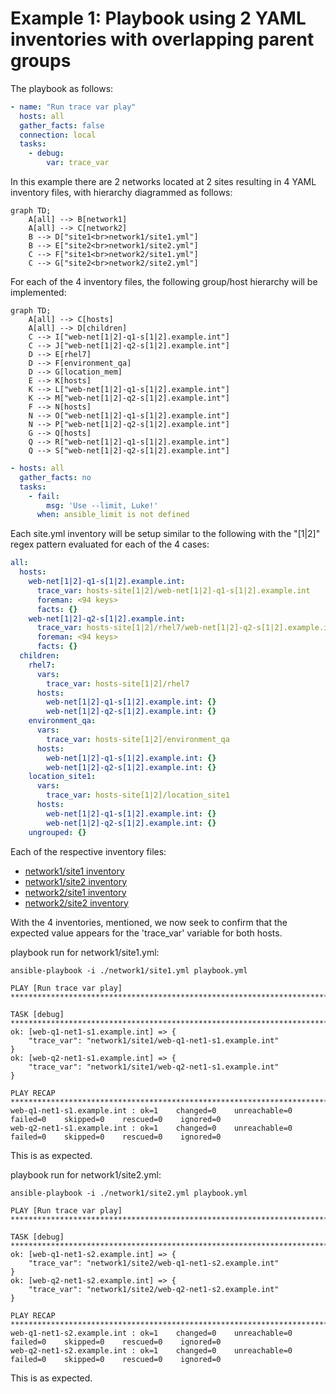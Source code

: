 
# Example 1: Playbook using 2 YAML inventories with overlapping parent groups  

The playbook as follows:

```yaml
- name: "Run trace var play"
  hosts: all
  gather_facts: false
  connection: local
  tasks:
    - debug:
        var: trace_var
```

In this example there are 2 networks located at 2 sites resulting in 4 YAML inventory files, with hierarchy diagrammed as follows:

```mermaid
graph TD;
    A[all] --> B[network1]
    A[all] --> C[network2]
    B --> D["site1<br>network1/site1.yml"]
    B --> E["site2<br>network1/site2.yml"]
    C --> F["site1<br>network2/site1.yml"]
    C --> G["site2<br>network2/site2.yml"]
```


For each of the 4 inventory files, the following group/host hierarchy will be implemented:

```mermaid
graph TD;
    A[all] --> C[hosts]
    A[all] --> D[children]
    C --> I["web-net[1|2]-q1-s[1|2].example.int"]
    C --> J["web-net[1|2]-q2-s[1|2].example.int"]
    D --> E[rhel7]
    D --> F[environment_qa]
    D --> G[location_mem]
    E --> K[hosts]
    K --> L["web-net[1|2]-q1-s[1|2].example.int"]
    K --> M["web-net[1|2]-q2-s[1|2].example.int"]
    F --> N[hosts]
    N --> O["web-net[1|2]-q1-s[1|2].example.int"]
    N --> P["web-net[1|2]-q2-s[1|2].example.int"]
    G --> Q[hosts]
    Q --> R["web-net[1|2]-q1-s[1|2].example.int"]
    Q --> S["web-net[1|2]-q2-s[1|2].example.int"]
```

```yaml
- hosts: all
  gather_facts: no
  tasks:
    - fail:
        msg: 'Use --limit, Luke!'
      when: ansible_limit is not defined
```


Each site.yml inventory will be setup similar to the following with the "[1|2]" regex pattern evaluated for each of the 4 cases:

```yaml
all:
  hosts:
    web-net[1|2]-q1-s[1|2].example.int:
      trace_var: hosts-site[1|2]/web-net[1|2]-q1-s[1|2].example.int
      foreman: <94 keys>
      facts: {}
    web-net[1|2]-q2-s[1|2].example.int:
      trace_var: hosts-site[1|2]/rhel7/web-net[1|2]-q2-s[1|2].example.int
      foreman: <94 keys>
      facts: {}
  children:
    rhel7:
      vars:
        trace_var: hosts-site[1|2]/rhel7
      hosts:
        web-net[1|2]-q1-s[1|2].example.int: {}
        web-net[1|2]-q2-s[1|2].example.int: {}
    environment_qa:
      vars:
        trace_var: hosts-site[1|2]/environment_qa
      hosts:
        web-net[1|2]-q1-s[1|2].example.int: {}
        web-net[1|2]-q2-s[1|2].example.int: {}
    location_site1:
      vars:
        trace_var: hosts-site[1|2]/location_site1
      hosts:
        web-net[1|2]-q1-s[1|2].example.int: {}
        web-net[1|2]-q2-s[1|2].example.int: {}
    ungrouped: {}

```

Each of the respective inventory files:

* [network1/site1 inventory](./network1/site1.yml)
* [network1/site2 inventory](./network1/site2.yml)
* [network2/site1 inventory](./network2/site1.yml)
* [network2/site2 inventory](./network2/site2.yml)


With the 4 inventories, mentioned, we now seek to confirm that the expected value appears for the 'trace_var' variable for both hosts.

playbook run for network1/site1.yml:

```output
ansible-playbook -i ./network1/site1.yml playbook.yml

PLAY [Run trace var play] ************************************************************************************************************************************************************************************************************************************************

TASK [debug] *************************************************************************************************************************************************************************************************************************************************************
ok: [web-q1-net1-s1.example.int] => {
    "trace_var": "network1/site1/web-q1-net1-s1.example.int"
}
ok: [web-q2-net1-s1.example.int] => {
    "trace_var": "network1/site1/web-q2-net1-s1.example.int"
}

PLAY RECAP ***************************************************************************************************************************************************************************************************************************************************************
web-q1-net1-s1.example.int : ok=1    changed=0    unreachable=0    failed=0    skipped=0    rescued=0    ignored=0   
web-q2-net1-s1.example.int : ok=1    changed=0    unreachable=0    failed=0    skipped=0    rescued=0    ignored=0   

```

This is as expected.

playbook run for network1/site2.yml:

```output
ansible-playbook -i ./network1/site2.yml playbook.yml

PLAY [Run trace var play] ************************************************************************************************************************************************************************************************************************************************

TASK [debug] *************************************************************************************************************************************************************************************************************************************************************
ok: [web-q1-net1-s2.example.int] => {
    "trace_var": "network1/site2/web-q1-net1-s2.example.int"
}
ok: [web-q2-net1-s2.example.int] => {
    "trace_var": "network1/site2/web-q2-net1-s2.example.int"
}

PLAY RECAP ***************************************************************************************************************************************************************************************************************************************************************
web-q1-net1-s2.example.int : ok=1    changed=0    unreachable=0    failed=0    skipped=0    rescued=0    ignored=0   
web-q2-net1-s2.example.int : ok=1    changed=0    unreachable=0    failed=0    skipped=0    rescued=0    ignored=0   

```

This is as expected.
